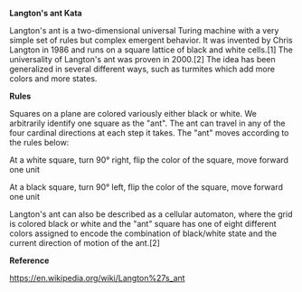 **Langton's ant Kata**

Langton's ant is a two-dimensional universal Turing machine with a very simple set of rules but complex emergent behavior. It was invented by Chris Langton in 1986 and runs on a square lattice of black and white cells.[1] The universality of Langton's ant was proven in 2000.[2] The idea has been generalized in several different ways, such as turmites which add more colors and more states.

**Rules**

Squares on a plane are colored variously either black or white. We arbitrarily identify one square as the "ant". The ant can travel in any of the four cardinal directions at each step it takes. The "ant" moves according to the rules below:

At a white square, turn 90° right, flip the color of the square, move forward one unit

At a black square, turn 90° left, flip the color of the square, move forward one unit

Langton's ant can also be described as a cellular automaton, where the grid is colored black or white and the "ant" square has one of eight different colors assigned to encode the combination of black/white state and the current direction of motion of the ant.[2]

**Reference**

https://en.wikipedia.org/wiki/Langton%27s_ant
